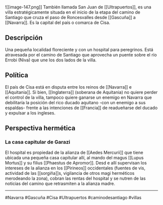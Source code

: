 ![[image-147.png]]
También llamada San Juan de [[Ultrapuertos]], es una villa estratégicamente situada en el inicio de la etapa del camino de Santiago que cruza el paso de Roncesvalles desde [[Gascuña]] a  [[Navarra]]. Es la capital del país o comarca de Cisa. 

## Descripción
Una pequeña localidad floreciente y con un hospital para peregrinos.  Está atravesada por el camino de Santiago que aprovecha un puente sobre el río Errobi (Niva) que une los dos lados de la villa. 

## Política 
El país de Cisa está en disputa entre los reinos de [[Navarra]] e [[Aquitania]]. Si bien, [[Inglaterra]] (soberana de Aquitania) no quiere perder el control de la villa, tampoco quiere ganarse un enemigo en Navarra que debilitaría la posición del rico ducado aquitano -con un enemigo a sus espaldas-  frente a las intenciones de [[Francia]] de readueñarse del ducado y expulsar a los ingleses. 

## Perspectiva hermética 
### La casa capitular de Garazi 
El hospital es propiedad de la alianza de [[Aedes Mercurii]] que tiene ubicada una pequeña casa capitular allí, al mando del magus [[Lupus Mortus]] y su filius [[Phaestus de Apromor]]. Desd e allí supervisan los intereses de la alianza en los [[Pirineos]] occidentales (fuentes de vis, actividad de las [[sorgiña]]s, vigilancia de otros magi herméticos merodeando la zona), cobran las rentas del hospital y se nutren de las noticias del camino que retrasmiten a la alianza madre. 

--- 
#Navarra #Gascuña #Cisa #Ultrapuertos #caminodesantiago #villas 